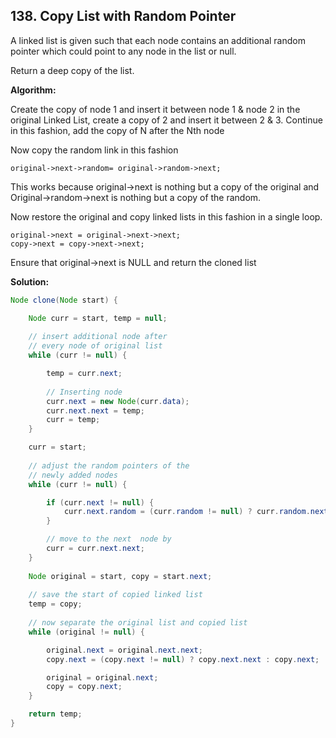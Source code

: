 ## 138. Copy List with Random Pointer

A linked list is given such that each node contains an additional random pointer which could point to any node in the list or null.

Return a deep copy of the list.

**Algorithm:**

Create the copy of node 1 and insert it between node 1 & node 2 in the original Linked List, create a copy of 2 and insert it between 2 & 3. Continue in this fashion, add the copy of N after the Nth node 
 
Now copy the random link in this fashion 

```
original->next->random= original->random->next;  
```

This works because original->next is nothing but a copy of the original and Original->random->next is nothing but a copy of the random. 
 
Now restore the original and copy linked lists in this fashion in a single loop. 

``` 
original->next = original->next->next;
copy->next = copy->next->next;
```

Ensure that original->next is NULL and return the cloned list

**Solution:**

```java
Node clone(Node start) {

    Node curr = start, temp = null;
 
    // insert additional node after
    // every node of original list
    while (curr != null) {

        temp = curr.next;
 
        // Inserting node
        curr.next = new Node(curr.data);
        curr.next.next = temp;
        curr = temp;
    }

    curr = start;
 
    // adjust the random pointers of the
    // newly added nodes
    while (curr != null) {

        if (curr.next != null) {
            curr.next.random = (curr.random != null) ? curr.random.next : curr.random;
        }

        // move to the next  node by
        curr = curr.next.next;                   
    }
 
    Node original = start, copy = start.next;
 
    // save the start of copied linked list
    temp = copy;
 
    // now separate the original list and copied list
    while (original != null) {

        original.next = original.next.next;
        copy.next = (copy.next != null) ? copy.next.next : copy.next;

        original = original.next;
        copy = copy.next;
    }

    return temp;
}
```